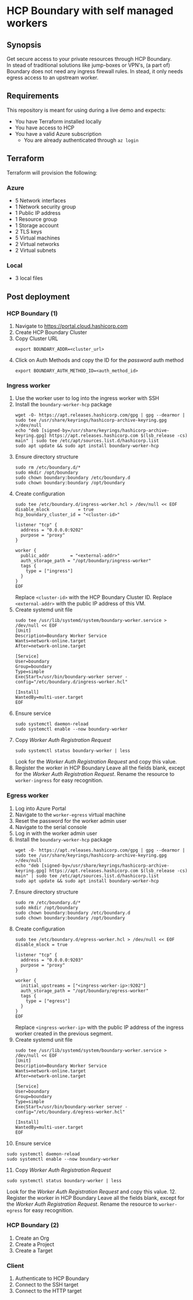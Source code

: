 # HCP Boundary with self managed workers

## Synopsis

Get secure access to your private resources through HCP Boundary.  
In stead of traditional solutions like jump-boxes or VPN's, (a part of)  
Boundary does not need any ingress firewall rules. In stead, it only needs  
egress access to an upstream worker.  

## Requirements

This repository is meant for using during a live demo and expects:

- You have Terraform installed locally
- You have access to HCP
- You have a valid Azure subscription
  - You are already authenticated through `az login`

## Terraform

Terraform will provision the following:  

### Azure

- 5 Network interfaces
- 1 Network security group
- 1 Public IP address
- 1 Resource group
- 1 Storage account
- 2 TLS keys
- 5 Virtual machines
- 2 Virtual networks
- 2 Virtual subnets

### Local

- 3 local files

## Post deployment

### HCP Boundary (1)

1. Navigate to <https://portal.cloud.hashicorp.com>
2. Create HCP Boundary Cluster
3. Copy Cluster URL
   ```shell
   export BOUNDARY_ADDR=<cluster_url>
   ```
4. Click on Auth Methods and copy the ID for the *password* auth method
   ```shell
   export BOUNDARY_AUTH_METHOD_ID=<auth_method_id>
   ```

### Ingress worker

1. Use the worker user to log into the ingress worker with SSH
2. Install the `boundary-worker-hcp` package
   ```shell
   wget -O- https://apt.releases.hashicorp.com/gpg | gpg --dearmor | sudo tee /usr/share/keyrings/hashicorp-archive-keyring.gpg >/dev/null
   echo "deb [signed-by=/usr/share/keyrings/hashicorp-archive-keyring.gpg] https://apt.releases.hashicorp.com $(lsb_release -cs) main" | sudo tee /etc/apt/sources.list.d/hashicorp.list
   sudo apt update && sudo apt install boundary-worker-hcp
   ```
3. Ensure directory structure
   ```shell
   sudo rm /etc/boundary.d/*
   sudo mkdir /opt/boundary
   sudo chown boundary:boundary /etc/boundary.d
   sudo chown boundary:boundary /opt/boundary
   ```
4. Create configuration
   ```shell
   sudo tee /etc/boundary.d/ingress-worker.hcl > /dev/null << EOF
   disable_mlock           = true
   hcp_boundary_cluster_id = "<cluster-id>"
   
   listener "tcp" {
     address = "0.0.0.0:9202"
     purpose = "proxy"
   }
   
   worker {
     public_addr        = "<external-addr>"
     auth_storage_path = "/opt/boundary/ingress-worker"
     tags {
       type = ["ingress"]
     }
   }
   EOF
   ```
   Replace `<cluster-id>` with the HCP Boundary Cluster ID.
   Replace `<external-addr>` with the public IP address of this VM.
5. Create systemd unit file
   ```shell
   sudo tee /usr/lib/systemd/system/boundary-worker.service > /dev/null << EOF
   [Unit]
   Description=Boundary Worker Service
   Wants=network-online.target
   After=network-online.target
   
   [Service]
   User=boundary
   Group=boundary
   Type=simple
   ExecStart=/usr/bin/boundary-worker server -config="/etc/boundary.d/ingress-worker.hcl"
   
   [Install]
   WantedBy=multi-user.target
   EOF
   ```
6. Ensure service
   ```shell
   sudo systemctl daemon-reload
   sudo systemctl enable --now boundary-worker
   ```
7. Copy *Worker Auth Registration Request*
   ```shell
   sudo systemctl status boundary-worker | less
   ```
   Look for the *Worker Auth Registration Request* and copy this value.
8. Register the worker in HCP Boundary
   Leave all the fields blank, except for the *Worker Auth Registration Request*.
   Rename the resource to `worker-ingress` for easy recognition.

### Egress worker

1. Log into Azure Portal
2. Navigate to the `worker-egress` virtual machine
3. Reset the password for the worker admin user
4. Navigate to the serial console
5. Log in with the worker admin user
6. Install the `boundary-worker-hcp` package
   ```shell
   wget -O- https://apt.releases.hashicorp.com/gpg | gpg --dearmor | sudo tee /usr/share/keyrings/hashicorp-archive-keyring.gpg >/dev/null
   echo "deb [signed-by=/usr/share/keyrings/hashicorp-archive-keyring.gpg] https://apt.releases.hashicorp.com $(lsb_release -cs) main" | sudo tee /etc/apt/sources.list.d/hashicorp.list
   sudo apt update && sudo apt install boundary-worker-hcp
   ```
7. Ensure directory structure
   ```shell
   sudo rm /etc/boundary.d/*
   sudo mkdir /opt/boundary
   sudo chown boundary:boundary /etc/boundary.d
   sudo chown boundary:boundary /opt/boundary
   ```
8. Create configuration
   ```shell
   sudo tee /etc/boundary.d/egress-worker.hcl > /dev/null << EOF
   disable_mlock = true
   
   listener "tcp" {
     address = "0.0.0.0:9203"
     purpose = "proxy"
   }
   
   worker {
     initial_upstreams = ["<ingress-worker-ip>:9202"]
     auth_storage_path = "/opt/boundary/egress-worker"
     tags {
       type = ["egress"]
     }
   }
   EOF
   ```
   Replace `<ingress-worker-ip>` with the public IP address of the ingress worker created in the previous segment.
9. Create systemd unit file
   ```shell
   sudo tee /usr/lib/systemd/system/boundary-worker.service > /dev/null << EOF
   [Unit]
   Description=Boundary Worker Service
   Wants=network-online.target
   After=network-online.target
   
   [Service]
   User=boundary
   Group=boundary
   Type=simple
   ExecStart=/usr/bin/boundary-worker server -config="/etc/boundary.d/egress-worker.hcl"
   
   [Install]
   WantedBy=multi-user.target
   EOF
   ```
10. Ensure service
   ```shell
   sudo systemctl daemon-reload
   sudo systemctl enable --now boundary-worker
   ```
11. Copy *Worker Auth Registration Request*
   ```shell
   sudo systemctl status boundary-worker | less
   ```
   Look for the *Worker Auth Registration Request* and copy this value.
12. Register the worker in HCP Boundary
   Leave all the fields blank, except for the *Worker Auth Registration Request*.
   Rename the resource to `worker-egress` for easy recognition.

### HCP Boundary (2)

1. Create an Org
2. Create a Project
3. Create a Target

### Client

1. Authenticate to HCP Boundary
2. Connect to the SSH target
3. Connect to the HTTP target
